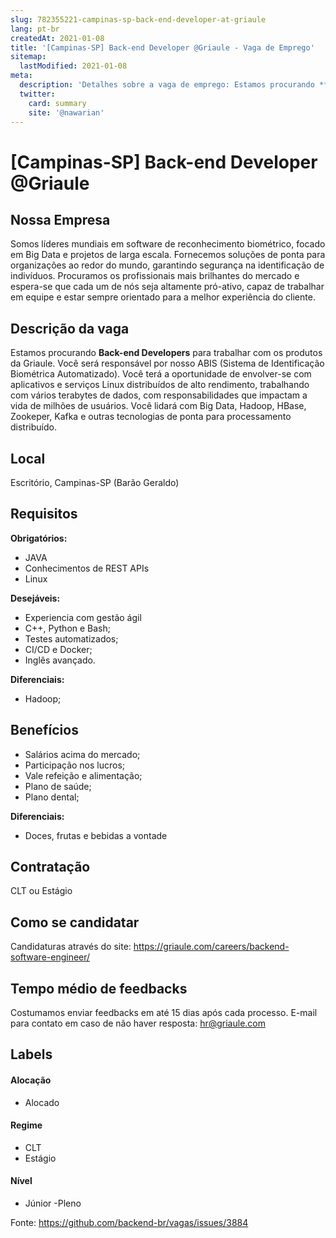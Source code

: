 ```yaml
---
slug: 782355221-campinas-sp-back-end-developer-at-griaule
lang: pt-br
createdAt: 2021-01-08
title: '[Campinas-SP] Back-end Developer @Griaule - Vaga de Emprego'
sitemap:
  lastModified: 2021-01-08
meta:
  description: 'Detalhes sobre a vaga de emprego: Estamos procurando **Back-end Developers** para trabalhar com os produtos da Griaule. Você será responsável por nosso ABIS (Sistema de Identificação Biométrica Automatizado). Você terá a oportunidade de envolver-se com aplicativos e serviços Linux distribuídos de alto rendimento, trabalhando com vários terabytes de dados, com responsabilidades que impactam a vida de milhões de usuários. Você lidará com Big Data, Hadoop, HBase, Zookeper, Kafka e outras tecnologias de ponta para processamento distribuído.'
  twitter:
    card: summary
    site: '@nawarian'
---
```


# [Campinas-SP] Back-end Developer @Griaule

## Nossa Empresa

Somos líderes mundiais em software de reconhecimento biométrico, focado em Big Data e projetos de larga escala. Fornecemos soluções de ponta para organizações ao redor do mundo, garantindo segurança na identificação de indivíduos. Procuramos os profissionais mais brilhantes do mercado e espera-se que cada um de nós seja altamente pró-ativo, capaz de trabalhar em equipe e estar sempre orientado para a melhor experiência do cliente.

## Descrição da vaga

Estamos procurando **Back-end Developers** para trabalhar com os produtos da Griaule. Você será responsável por nosso ABIS (Sistema de Identificação Biométrica Automatizado). Você terá a oportunidade de envolver-se com aplicativos e serviços Linux distribuídos de alto rendimento, trabalhando com vários terabytes de dados, com responsabilidades que impactam a vida de milhões de usuários. Você lidará com Big Data, Hadoop, HBase, Zookeper, Kafka e outras tecnologias de ponta para processamento distribuído.

## Local

 Escritório, Campinas-SP (Barão Geraldo)

## Requisitos

**Obrigatórios:**
- JAVA
- Conhecimentos de REST APIs
- Linux

**Desejáveis:**
- Experiencia com gestão ágil
- C++, Python e Bash;
- Testes automatizados;
- CI/CD e Docker;
- Inglês avançado.


**Diferenciais:**
- Hadoop;

## Benefícios
- Salários acima do mercado;
- Participação nos lucros;
- Vale refeição e alimentação;
- Plano de saúde;
- Plano dental;

**Diferenciais:**
- Doces, frutas e bebidas a vontade

## Contratação

CLT ou Estágio

## Como se candidatar

Candidaturas através do site: https://griaule.com/careers/backend-software-engineer/

## Tempo médio de feedbacks

Costumamos enviar feedbacks em até 15 dias após cada processo.
E-mail para contato em caso de não haver resposta: hr@griaule.com
## Labels
<!-- retire os labels que não fazem sentido à vaga -->

#### Alocação
- Alocado

#### Regime
- CLT
- Estágio

#### Nível
- Júnior
-Pleno



Fonte: https://github.com/backend-br/vagas/issues/3884